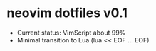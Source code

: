 neovim dotfiles v0.1
=============================================

* Current status: VimScript about 99%
* Minimal transition to Lua (lua << EOF ... EOF)
